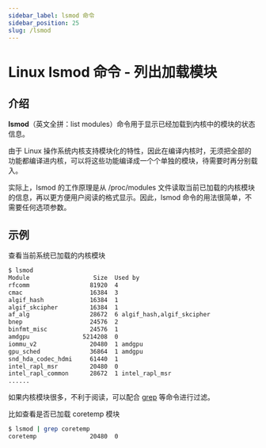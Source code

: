 ```yaml
---
sidebar_label: lsmod 命令
sidebar_position: 25
slug: /lsmod
---
```


# Linux lsmod 命令 - 列出加载模块



## 介绍

**lsmod**（英文全拼：list modules）命令用于显示已经加载到内核中的模块的状态信息。

由于 Linux 操作系统内核支持模块化的特性，因此在编译内核时，无须把全部的功能都编译进内核，可以将这些功能编译成一个个单独的模块，待需要时再分别载入。

实际上，lsmod 的工作原理是从 /proc/modules 文件读取当前已加载的内核模块的信息，再以更方便用户阅读的格式显示。因此，lsmod 命令的用法很简单，不需要任何选项参数。



## 示例

查看当前系统已加载的内核模块

```bash
$ lsmod
Module                  Size  Used by
rfcomm                 81920  4
cmac                   16384  3
algif_hash             16384  1
algif_skcipher         16384  1
af_alg                 28672  6 algif_hash,algif_skcipher
bnep                   24576  2
binfmt_misc            24576  1
amdgpu               5214208  0
iommu_v2               20480  1 amdgpu
gpu_sched              36864  1 amdgpu
snd_hda_codec_hdmi     61440  1
intel_rapl_msr         20480  0
intel_rapl_common      28672  1 intel_rapl_msr
......
```

如果内核模块很多，不利于阅读，可以配合 [grep](/linux-command/grep) 等命令进行过滤。

比如查看是否已加载 coretemp 模块

```bash
$ lsmod | grep coretemp
coretemp               20480  0
```


